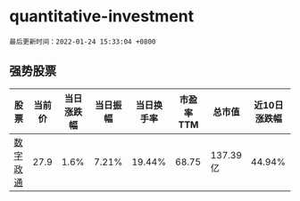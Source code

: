 # quantitative-investment

`最后更新时间：2022-01-24 15:33:04 +0800`

## 强势股票

|股票|当前价|当日涨跌幅|当日振幅|当日换手率|市盈率TTM|总市值|近10日涨跌幅|
|----|----|----|----|----|----|----|----|
|[数字政通](https://xueqiu.com/S/SZ300075)|27.9|1.6%|7.21%|19.44%|68.75|137.39亿|44.94%|
